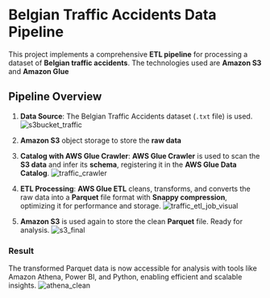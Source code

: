 # Belgian Traffic Accidents Data Pipeline

This project implements a comprehensive **ETL pipeline** for processing a dataset of **Belgian traffic accidents**.
The technologies used are **Amazon S3** and **Amazon Glue**

## Pipeline Overview
1. **Data Source**: The Belgian Traffic Accidents dataset (`.txt` file) is used.
![s3bucket_traffic](https://github.com/user-attachments/assets/c24f0e04-019c-4bfb-8cbf-1d586e6a46b0)

2. **Amazon S3** object storage to store the **raw data**
3. **Catalog with AWS Glue Crawler**: **AWS Glue Crawler** is used to scan the **S3 data** and infer its **schema**, registering it in the **AWS Glue Data Catalog**.
![traffic_crawler](https://github.com/user-attachments/assets/6d126ad1-ebcd-40d7-88f4-a9f6ae3a3607)


4. **ETL Processing**: **AWS Glue ETL** cleans, transforms, and converts the raw data into a **Parquet** file format with **Snappy compression**, optimizing it for performance and storage.
![traffic_etl_job_visual](https://github.com/user-attachments/assets/6c953be1-2830-49e3-940e-0967cc85f2e2)

5. **Amazon S3** is used again to store the clean **Parquet** file. Ready for analysis.
![s3_final](https://github.com/user-attachments/assets/08f3c773-414b-4bd8-9af2-8234a73bc9e5)



### Result
The transformed Parquet data is now accessible for analysis with tools like Amazon Athena, Power BI, and Python, enabling efficient and scalable insights.
![athena_clean](https://github.com/user-attachments/assets/b78a0018-fd8b-4144-9dce-3fe7a3980500)


